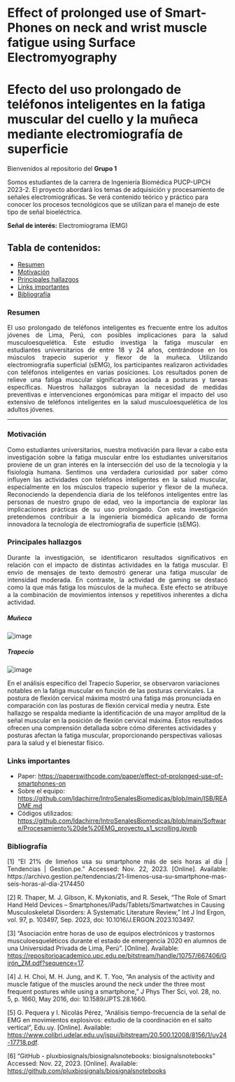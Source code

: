 # Effect of prolonged use of Smart-Phones on neck and wrist muscle fatigue using Surface Electromyography
# Efecto del uso prolongado de teléfonos inteligentes en la fatiga muscular del cuello y la muñeca mediante electromiografía de superficie

Bienvenidos al repositorio del **Grupo 1**

Somos estudiantes de la carrera de Ingeniería Biomédica PUCP-UPCH 2023-2.
El proyecto abordará los temas de adquisición y procesamiento de señales electromiográficas. Se verá contenido teórico y práctico para conocer los procesos tecnológicos que se utilizan para el manejo de este tipo de señal bioeléctrica.

**Señal de interés:** Electromiograma (EMG)

<h2 align="justify"> 
Tabla de contenidos:
</h2>

- [Resumen](#resumen)
- [Motivación](#motivación)
- [Principales hallazgos](#principales-hallazgos)
- [Links importantes](#links-importantes)
- [Bibliografía](#bibliografía)
  
### Resumen
<p align="justify"> 
El uso prolongado de teléfonos inteligentes es frecuente entre los adultos jóvenes de Lima, Perú, con posibles implicaciones para la salud musculoesquelética. Este estudio investiga la fatiga muscular en estudiantes universitarios de entre 18 y 24 años, centrándose en los músculos trapecio superior y flexor de la muñeca. Utilizando electromiografía superficial (sEMG), los participantes realizaron actividades con teléfonos inteligentes en varias posiciones. Los resultados ponen de relieve una fatiga muscular significativa asociada a posturas y tareas específicas. Nuestros hallazgos subrayan la necesidad de medidas preventivas e intervenciones ergonómicas para mitigar el impacto del uso extensivo de teléfonos inteligentes en la salud musculoesquelética de los adultos jóvenes.
</p>

---

### Motivación
<p align="justify"> 
Como estudiantes universitarios, nuestra motivación para llevar a cabo esta investigación sobre la fatiga muscular entre los estudiantes universitarios proviene de un gran interés en la intersección del uso de la tecnología y la fisiología humana. Sentimos una verdadera curiosidad por saber cómo influyen las actividades con teléfonos inteligentes en la salud muscular, especialmente en los músculos trapecio superior y flexor de la muñeca. Reconociendo la dependencia diaria de los teléfonos inteligentes entre las personas de nuestro grupo de edad, veo la importancia de explorar las implicaciones prácticas de su uso prolongado. Con esta investigación pretendemos contribuir a la ingeniería biomédica aplicando de forma innovadora la tecnología de electromiografía de superficie (sEMG).   
</p>

### Principales hallazgos
<p align="justify"> 
Durante la investigación, se identificaron resultados significativos en relación con el impacto de distintas actividades en la fatiga muscular. El envío de mensajes de texto demostró generar una fatiga muscular de intensidad moderada. En contraste, la actividad de gaming se destacó como la que más fatiga los músculos de la muñeca. Este efecto se atribuye a la combinación de movimientos intensos y repetitivos inherentes a dicha actividad.

##### Muñeca
![image](https://github.com/ldachirre/IntroSenalesBiomedicas/assets/42382614/fbadf51a-69b4-4875-9a24-c1696f07c98b)

##### Trapecio
![image](https://github.com/ldachirre/IntroSenalesBiomedicas/assets/42382614/fb51b419-a48e-46ab-9bf2-6dd26bb542b4)

En el análisis específico del Trapecio Superior, se observaron variaciones notables en la fatiga muscular en función de las posturas cervicales. La postura de flexión cervical máxima mostró una fatiga más pronunciada en comparación con las posturas de flexión cervical media y neutra. Este hallazgo se respalda mediante la identificación de una mayor amplitud de la señal muscular en la posición de flexión cervical máxima. Estos resultados ofrecen una comprensión detallada sobre cómo diferentes actividades y posturas afectan la fatiga muscular, proporcionando perspectivas valiosas para la salud y el bienestar físico. 
</p>

### Links importantes
* Paper: https://paperswithcode.com/paper/effect-of-prolonged-use-of-smartphones-on
* Sobre el equipo: https://github.com/ldachirre/IntroSenalesBiomedicas/blob/main/ISB/README.md
* Códigos utilizados:  https://github.com/ldachirre/IntroSenalesBiomedicas/blob/main/Software/Procesamiento%20de%20EMG_proyecto_s1_scrolling.ipynb


### Bibliografía
<p align="justify"> 
[1]    	“El 21% de limeños usa su smartphone más de seis horas al día | Tendencias | Gestion.pe.” Accessed: Nov. 22, 2023. [Online]. Available: https://archivo.gestion.pe/tendencias/21-limenos-usa-su-smartphone-mas-seis-horas-al-dia-2174450

[2]    	R. Thaper, M. J. Gibson, K. Mykoniatis, and R. Sesek, “The Role of Smart Hand Held Devices – Smartphones/iPads/Tablets/Smartwatches in Causing Musculoskeletal Disorders: A Systematic Literature Review,” Int J Ind Ergon, vol. 97, p. 103497, Sep. 2023, doi: 10.1016/J.ERGON.2023.103497.

[3] “Asociación entre horas de uso de equipos electrónicos y trastornos musculoesqueléticos durante el estado de emergencia 2020 en alumnos de una Universidad Privada de Lima, Perú”. [Online]. Available: https://repositorioacademico.upc.edu.pe/bitstream/handle/10757/667406/Girón_ZM.pdf?sequence=17.

[4]   	J. H. Choi, M. H. Jung, and K. T. Yoo, “An analysis of the activity and muscle fatigue of the muscles around the neck under the three most frequent postures while using a smartphone,” J Phys Ther Sci, vol. 28, no. 5, p. 1660, May 2016, doi: 10.1589/JPTS.28.1660.

[5] G. Pequera y I. Nicolás Pérez, “Análisis tiempo-frecuencia de la señal de EMG en movimientos explosivos: estudio de la coordinación en el salto vertical”, Edu.uy. [Online]. Available: https://www.colibri.udelar.edu.uy/jspui/bitstream/20.500.12008/8156/1/uy24-17718.pdf. 

[6] “GitHub - pluxbiosignals/biosignalsnotebooks: biosignalsnotebooks” Accessed: Nov. 22, 2023. [Online]. Available: https://github.com/pluxbiosignals/biosignalsnotebooks
</p>
